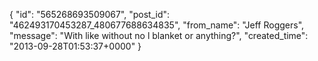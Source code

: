  {
   "id": "565268693509067",
   "post_id": "462493170453287_480677688634835",
   "from_name": "Jeff Roggers",
   "message": "With like without no l blanket or anything?",
   "created_time": "2013-09-28T01:53:37+0000"
 }
